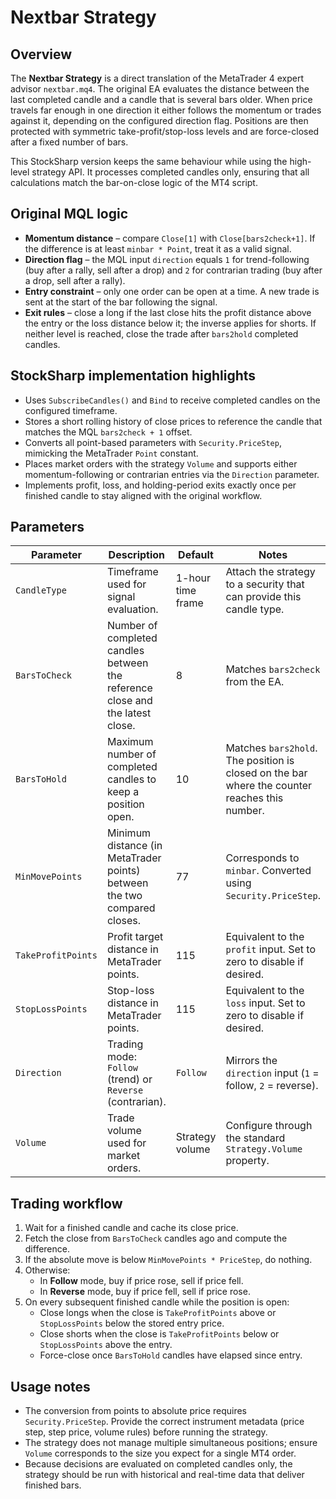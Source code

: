 # Nextbar Strategy

## Overview
The **Nextbar Strategy** is a direct translation of the MetaTrader 4 expert advisor `nextbar.mq4`. The original EA evaluates the distance between the last completed candle and a candle that is several bars older. When price travels far enough in one direction it either follows the momentum or trades against it, depending on the configured direction flag. Positions are then protected with symmetric take-profit/stop-loss levels and are force-closed after a fixed number of bars.

This StockSharp version keeps the same behaviour while using the high-level strategy API. It processes completed candles only, ensuring that all calculations match the bar-on-close logic of the MT4 script.

## Original MQL logic
* **Momentum distance** – compare `Close[1]` with `Close[bars2check+1]`. If the difference is at least `minbar * Point`, treat it as a valid signal.
* **Direction flag** – the MQL input `direction` equals `1` for trend-following (buy after a rally, sell after a drop) and `2` for contrarian trading (buy after a drop, sell after a rally).
* **Entry constraint** – only one order can be open at a time. A new trade is sent at the start of the bar following the signal.
* **Exit rules** – close a long if the last close hits the profit distance above the entry or the loss distance below it; the inverse applies for shorts. If neither level is reached, close the trade after `bars2hold` completed candles.

## StockSharp implementation highlights
* Uses `SubscribeCandles()` and `Bind` to receive completed candles on the configured timeframe.
* Stores a short rolling history of close prices to reference the candle that matches the MQL `bars2check + 1` offset.
* Converts all point-based parameters with `Security.PriceStep`, mimicking the MetaTrader `Point` constant.
* Places market orders with the strategy `Volume` and supports either momentum-following or contrarian entries via the `Direction` parameter.
* Implements profit, loss, and holding-period exits exactly once per finished candle to stay aligned with the original workflow.

## Parameters
| Parameter | Description | Default | Notes |
|-----------|-------------|---------|-------|
| `CandleType` | Timeframe used for signal evaluation. | 1-hour time frame | Attach the strategy to a security that can provide this candle type. |
| `BarsToCheck` | Number of completed candles between the reference close and the latest close. | 8 | Matches `bars2check` from the EA. |
| `BarsToHold` | Maximum number of completed candles to keep a position open. | 10 | Matches `bars2hold`. The position is closed on the bar where the counter reaches this number. |
| `MinMovePoints` | Minimum distance (in MetaTrader points) between the two compared closes. | 77 | Corresponds to `minbar`. Converted using `Security.PriceStep`. |
| `TakeProfitPoints` | Profit target distance in MetaTrader points. | 115 | Equivalent to the `profit` input. Set to zero to disable if desired. |
| `StopLossPoints` | Stop-loss distance in MetaTrader points. | 115 | Equivalent to the `loss` input. Set to zero to disable if desired. |
| `Direction` | Trading mode: `Follow` (trend) or `Reverse` (contrarian). | `Follow` | Mirrors the `direction` input (`1` = follow, `2` = reverse). |
| `Volume` | Trade volume used for market orders. | Strategy volume | Configure through the standard `Strategy.Volume` property. |

## Trading workflow
1. Wait for a finished candle and cache its close price.
2. Fetch the close from `BarsToCheck` candles ago and compute the difference.
3. If the absolute move is below `MinMovePoints * PriceStep`, do nothing.
4. Otherwise:
   * In **Follow** mode, buy if price rose, sell if price fell.
   * In **Reverse** mode, buy if price fell, sell if price rose.
5. On every subsequent finished candle while the position is open:
   * Close longs when the close is `TakeProfitPoints` above or `StopLossPoints` below the stored entry price.
   * Close shorts when the close is `TakeProfitPoints` below or `StopLossPoints` above the entry.
   * Force-close once `BarsToHold` candles have elapsed since entry.

## Usage notes
* The conversion from points to absolute price requires `Security.PriceStep`. Provide the correct instrument metadata (price step, step price, volume rules) before running the strategy.
* The strategy does not manage multiple simultaneous positions; ensure `Volume` corresponds to the size you expect for a single MT4 order.
* Because decisions are evaluated on completed candles only, the strategy should be run with historical and real-time data that deliver finished bars.
